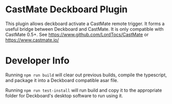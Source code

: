 # CastMate Deckboard Plugin

This plugin allows deckboard activate a CastMate remote trigger. It forms a useful bridge between Deckboard and CastMate. It is only compatible with CastMate 0.5+. See https://www.github.com/LordTocs/CastMate or https://www.castmate.io/

# Developer Info

Running `npm run build` will clear out previous builds, compile the typescript, and package it into a Deckboard compatible asar file.

Running `npm run test-install` will run build and copy it to the appropriate folder for Deckboard's desktop software to run using it.